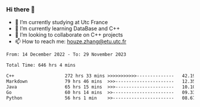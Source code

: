 ### Hi there 👋
- 🔭 I’m currently studying at Utc France
- 🌱 I’m currently learning DataBase and C++
- 👯 I’m looking to collaborate on C++ projects
- 📫 How to reach me: houze.zhang@etu.utc.fr

<!--START_SECTION:waka-->

```txt
From: 14 December 2022 - To: 29 November 2023

Total Time: 646 hrs 4 mins

C++                   272 hrs 33 mins >>>>>>>>>>>--------------   42.19 %
Markdown              79 hrs 46 mins  >>>----------------------   12.35 %
Java                  65 hrs 15 mins  >>>----------------------   10.10 %
Go                    60 hrs 14 mins  >>-----------------------   09.33 %
Python                56 hrs 1 min    >>-----------------------   08.67 %
```

<!--END_SECTION:waka-->
